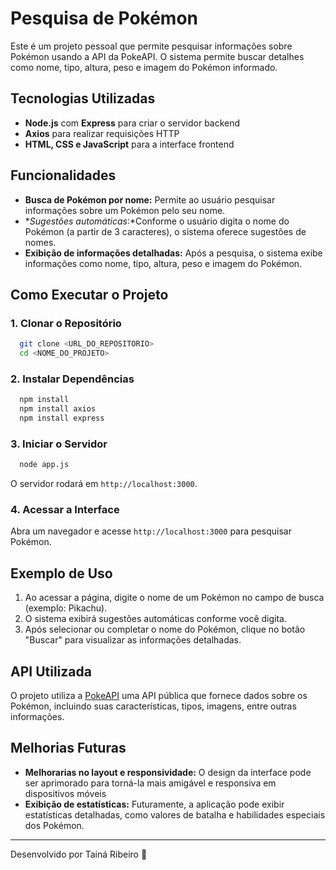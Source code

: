 # Pesquisa de Pokémon

Este é um projeto pessoal que permite pesquisar informações sobre Pokémon usando a API da PokeAPI. O sistema permite buscar detalhes como nome, tipo, altura, peso e imagem do Pokémon informado.

## Tecnologias Utilizadas
- **Node.js** com **Express** para criar o servidor backend
- **Axios** para realizar requisições HTTP
- **HTML, CSS e JavaScript** para a interface frontend

## Funcionalidades
- **Busca de Pokémon por nome:** Permite ao usuário pesquisar informações sobre um Pokémon pelo seu nome.
- **Sugestões automáticas*:*Conforme o usuário digita o nome do Pokémon (a partir de 3 caracteres), o sistema oferece sugestões de nomes.
- **Exibição de informações detalhadas:** Após a pesquisa, o sistema exibe informações como nome, tipo, altura, peso e imagem do Pokémon.

## Como Executar o Projeto

### 1. Clonar o Repositório
```bash
  git clone <URL_DO_REPOSITORIO>
  cd <NOME_DO_PROJETO>
```

### 2. Instalar Dependências
```bash
  npm install
  npm install axios
  npm install express
```

### 3. Iniciar o Servidor
```bash
  node app.js
```
O servidor rodará em `http://localhost:3000`.

### 4. Acessar a Interface
Abra um navegador e acesse `http://localhost:3000` para pesquisar Pokémon.

## Exemplo de Uso
1. Ao acessar a página, digite o nome de um Pokémon no campo de busca (exemplo: Pikachu).
2. O sistema exibirá sugestões automáticas conforme você digita.
3. Após selecionar ou completar o nome do Pokémon, clique no botão "Buscar" para visualizar as informações detalhadas.

## API Utilizada
O projeto utiliza a [PokeAPI](https://pokeapi.co/) uma API pública que fornece dados sobre os Pokémon, incluindo suas características, tipos, imagens, entre outras informações.

## Melhorias Futuras
- **Melhorarias no layout e responsividade:** O design da interface pode ser aprimorado para torná-la mais amigável e responsiva em dispositivos móveis
- **Exibição de estatísticas:** Futuramente, a aplicação pode exibir estatísticas detalhadas, como valores de batalha e habilidades especiais dos Pokémon.

---
Desenvolvido por Tainá Ribeiro 🚀

